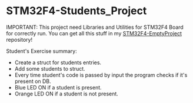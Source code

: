 # STM32F4-Students_Project

IMPORTANT: This project need Libraries and Utilities for STM32F4 Board for correctly run. 
You can get all this stuff in my [STM32F4-EmptyProject](https://github.com/damianoct/STM32F4-EmptyProject) repository!

Student's Exercise summary:

- Create a struct for students entries.
- Add some students to struct.
- Every time student's code is passed by input the program checks if it's present on DB. 
- Blue LED ON if a student is present.
- Orange LED ON if a student is not present.
